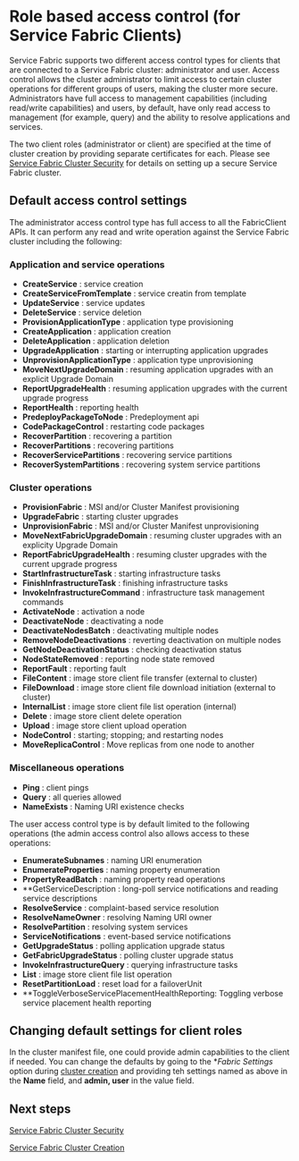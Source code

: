 
<properties
   pageTitle="Service Fabric Cluster Security: Client Roles | Windows Azure"
   description="This article describes the two client roles and the permissions provided to the roles." 
   services="service-fabric"
   documentationCenter=".net"
   authors="mani-ramaswamy"
   manager="coreysa"
   editor=""/>

<tags
	ms.service="service-fabric"
	ms.date="11/13/2015"
	wacn.date=""/>



# Role based access control (for Service Fabric Clients)

Service Fabric supports two different access control types for clients that are connected to a Service Fabric cluster: administrator and user. Access control allows the cluster administrator to limit access to certain cluster operations for different groups of users, making the cluster more secure.  Administrators have full access to management capabilities (including read/write capabilities) and users, by default, have only read access to management (for example, query) and the ability to resolve applications and services.

The two client roles (administrator or client) are specified at the time of cluster creation by providing separate certificates for each. Please see [Service Fabric Cluster Security](/documentation/articles/service-fabric-cluster-security) for details on setting up a secure Service Fabric cluster.


## Default access control settings


The administrator access control type has full access to all the FabricClient APIs. It can perform any read and write operation against the Service Fabric cluster including the following:

### Application and service operations 
* **CreateService** : service creation 							
* **CreateServiceFromTemplate** : service creatin from template 							
* **UpdateService** : service updates 							
* **DeleteService** : service deletion 							
* **ProvisionApplicationType** : application type provisioning 							
* **CreateApplication** : application creation 							
* **DeleteApplication** : application deletion 							
* **UpgradeApplication** : starting or interrupting application upgrades 							
* **UnprovisionApplicationType** : application type unprovisioning 							
* **MoveNextUpgradeDomain** : resuming application upgrades with an explicit Upgrade Domain 							
* **ReportUpgradeHealth** : resuming application upgrades with the current upgrade progress 							
* **ReportHealth** : reporting health 							
* **PredeployPackageToNode** : Predeployment api 							
* **CodePackageControl** : restarting code packages 							
* **RecoverPartition** : recovering a partition 							
* **RecoverPartitions** : recovering partitions 							
* **RecoverServicePartitions** : recovering service partitions 							
* **RecoverSystemPartitions** : recovering system service partitions 							


### Cluster operations
* **ProvisionFabric** : MSI and/or Cluster Manifest provisioning 							
* **UpgradeFabric** : starting cluster upgrades 							
* **UnprovisionFabric** : MSI and/or Cluster Manifest unprovisioning 							
* **MoveNextFabricUpgradeDomain** : resuming cluster upgrades with an explicity Upgrade Domain 							
* **ReportFabricUpgradeHealth** : resuming cluster upgrades with the current upgrade progress 							
* **StartInfrastructureTask** : starting infrastructure tasks 							
* **FinishInfrastructureTask** : finishing infrastructure tasks 							
* **InvokeInfrastructureCommand** : infrastructure task management commands 							
* **ActivateNode** : activation a node 							
* **DeactivateNode** : deactivating a node 							
* **DeactivateNodesBatch** : deactivating multiple nodes 							
* **RemoveNodeDeactivations** : reverting deactivation on multiple nodes 							
* **GetNodeDeactivationStatus** : checking deactivation status 							
* **NodeStateRemoved** : reporting node state removed 							
* **ReportFault** : reporting fault 							
* **FileContent** : image store client file transfer (external to cluster) 							
* **FileDownload** : image store client file download initiation (external to cluster) 							
* **InternalList** : image store client file list operation (internal) 							
* **Delete** : image store client delete operation 							
* **Upload** : image store client upload operation 							
* **NodeControl** : starting; stopping; and restarting nodes 							
* **MoveReplicaControl** : Move replicas from one node to another 							

### Miscellaneous operations
* **Ping** : client pings 							
* **Query** : all queries allowed
* **NameExists** : Naming URI existence checks 							



The user access control type is by default limited to the following operations (the admin access control also allows access to these operations:

* **EnumerateSubnames** : naming URI enumeration 							
* **EnumerateProperties** : naming property enumeration 							
* **PropertyReadBatch** : naming property read operations 							
* **GetServiceDescription	: long-poll service notifications and reading service descriptions 							
* **ResolveService** : complaint-based service resolution 							
* **ResolveNameOwner** : resolving Naming URI owner 							
* **ResolvePartition** : resolving system services 							
* **ServiceNotifications** : event-based service notifications 							
* **GetUpgradeStatus** : polling application upgrade status 							
* **GetFabricUpgradeStatus** : polling cluster upgrade status 							
* **InvokeInfrastructureQuery** : querying infrastructure tasks 							
* **List** : image store client file list operation 							
* **ResetPartitionLoad** : reset load for a failoverUnit 							
* **ToggleVerboseServicePlacementHealthReporting: Toggling verbose service placement health reporting 							

## Changing default settings for client roles

In the cluster manifest file, one could provide admin capabilities to the client if needed. You can change the defaults by going to the **Fabric Settings* option during [cluster creation](/documentation/articles/service-fabric-cluster-creation-via-portal) and providing teh settings named as above in the **Name** field, and **admin, user** in the value field. 

## Next steps

[Service Fabric Cluster Security](/documentation/articles/service-fabric-cluster-security)

[Service Fabric Cluster Creation](/documentation/articles/service-fabric-cluster-creation-via-portal)
